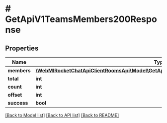 # # GetApiV1TeamsMembers200Response

## Properties

Name | Type | Description | Notes
------------ | ------------- | ------------- | -------------
**members** | [**\WebMIRocketChatApiClientRoomsApi\Model\GetApiV1TeamsMembers200ResponseMembersInner[]**](GetApiV1TeamsMembers200ResponseMembersInner.md) |  | [optional]
**total** | **int** |  | [optional]
**count** | **int** |  | [optional]
**offset** | **int** |  | [optional]
**success** | **bool** |  | [optional]

[[Back to Model list]](../../README.md#models) [[Back to API list]](../../README.md#endpoints) [[Back to README]](../../README.md)
